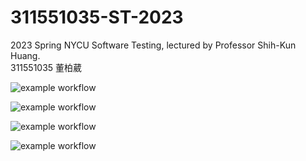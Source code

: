 # 311551035-ST-2023
2023 Spring NYCU Software Testing, lectured by Professor Shih-Kun Huang.  
311551035 董柏葳  

![example workflow](https://github.com/potadooweii/311551035-ST-2023/actions/workflows/Lab0-CI.yml/badge.svg)

![example workflow](https://github.com/potadooweii/311551035-ST-2023/actions/workflows/Lab01-CI.yml/badge.svg)   

![example workflow](https://github.com/potadooweii/311551035-ST-2023/actions/workflows/Lab02-CI.yml/badge.svg)   

![example workflow](https://github.com/potadooweii/311551035-ST-2023/actions/workflows/Lab03-CI.yml/badge.svg)   

